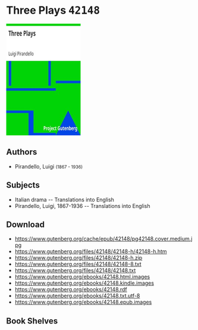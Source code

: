 # Three Plays <kbd>42148</kbd>

![](./cover.medium.jpg "")

## Authors


 - Pirandello, Luigi <small>(1867 - 1936)</small>

## Subjects


 - Italian drama -- Translations into English
 - Pirandello, Luigi, 1867-1936 -- Translations into English

## Download


 - https://www.gutenberg.org/cache/epub/42148/pg42148.cover.medium.jpg
 - https://www.gutenberg.org/files/42148/42148-h/42148-h.htm
 - https://www.gutenberg.org/files/42148/42148-h.zip
 - https://www.gutenberg.org/files/42148/42148-8.txt
 - https://www.gutenberg.org/files/42148/42148.txt
 - https://www.gutenberg.org/ebooks/42148.html.images
 - https://www.gutenberg.org/ebooks/42148.kindle.images
 - https://www.gutenberg.org/ebooks/42148.rdf
 - https://www.gutenberg.org/ebooks/42148.txt.utf-8
 - https://www.gutenberg.org/ebooks/42148.epub.images

## Book Shelves


